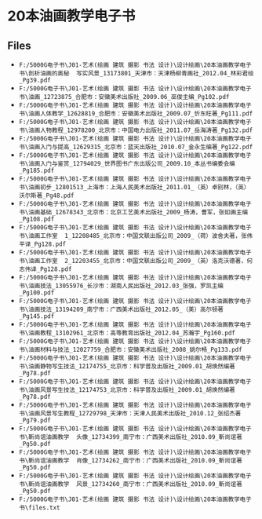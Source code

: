 # 20本油画教学电子书

## Files

- `F:/5000G电子书\J01-艺术(绘画 建筑 摄影 书法 设计)\设计绘画\20本油画教学电子书\剖析油画的奥秘  写实风景_13173801_天津市：天津杨柳青画社_2012.04_林彩君绘_Pg39.pdf`
- `F:/5000G电子书\J01-艺术(绘画 建筑 摄影 书法 设计)\设计绘画\20本油画教学电子书\油画_12723875_合肥市：安徽美术出版社_2009.06_巫俊主编_Pg102.pdf`
- `F:/5000G电子书\J01-艺术(绘画 建筑 摄影 书法 设计)\设计绘画\20本油画教学电子书\油画人体教学_12628819_合肥市：安徽美术出版社_2009.07_忻东旺著_Pg111.pdf`
- `F:/5000G电子书\J01-艺术(绘画 建筑 摄影 书法 设计)\设计绘画\20本油画教学电子书\油画人物教程_12978200_北京市：中国电力出版社_2011.07_岳海涛著_Pg132.pdf`
- `F:/5000G电子书\J01-艺术(绘画 建筑 摄影 书法 设计)\设计绘画\20本油画教学电子书\油画入门与提高_12629315_北京市：蓝天出版社_2010.07_金永生编著_Pg122.pdf`
- `F:/5000G电子书\J01-艺术(绘画 建筑 摄影 书法 设计)\设计绘画\20本油画教学电子书\油画入门与鉴赏_12794029_世界图书广东出版公司_2009.10_本丛书编委会编_Pg185.pdf`
- `F:/5000G电子书\J01-艺术(绘画 建筑 摄影 书法 设计)\设计绘画\20本油画教学电子书\油画初步_12801513_上海市：上海人民美术出版社_2011.01_（英）卓别林，（英）沃尔斯著_Pg48.pdf`
- `F:/5000G电子书\J01-艺术(绘画 建筑 摄影 书法 设计)\设计绘画\20本油画教学电子书\油画基础_12678343_北京市：北京工艺美术出版社_2009_杨涛，曹军，张如画主编_Pg108.pdf`
- `F:/5000G电子书\J01-艺术(绘画 建筑 摄影 书法 设计)\设计绘画\20本油画教学电子书\油画工作室  1_12208485_北京市：中国文联出版公司_2009_（荷）波舍夫著，张伟平译_Pg128.pdf`
- `F:/5000G电子书\J01-艺术(绘画 建筑 摄影 书法 设计)\设计绘画\20本油画教学电子书\油画工作室  2_12203455_北京市：中国文联出版公司_2009_（英）洛克沃德著，何志伟译_Pg128.pdf`
- `F:/5000G电子书\J01-艺术(绘画 建筑 摄影 书法 设计)\设计绘画\20本油画教学电子书\油画技法_13055976_长沙市：湖南人民出版社_2012.03_张强，罗凯主编_Pg100.pdf`
- `F:/5000G电子书\J01-艺术(绘画 建筑 摄影 书法 设计)\设计绘画\20本油画教学电子书\油画技法_13194209_南宁市：广西美术出版社_2012.05_（美）高尔顿著_Pg145.pdf`
- `F:/5000G电子书\J01-艺术(绘画 建筑 摄影 书法 设计)\设计绘画\20本油画教学电子书\油画教程_13102961_北京市：高等教育出版社_2012.04_苏瀚宇_Pg160.pdf`
- `F:/5000G电子书\J01-艺术(绘画 建筑 摄影 书法 设计)\设计绘画\20本油画教学电子书\油画材料与技法_12027759_合肥市：安徽美术出版社_2008_姚尔畅_Pg133.pdf`
- `F:/5000G电子书\J01-艺术(绘画 建筑 摄影 书法 设计)\设计绘画\20本油画教学电子书\油画静物写生技法_12174755_北京市：科学普及出版社_2009.01_胡焕然编著_Pg78.pdf`
- `F:/5000G电子书\J01-艺术(绘画 建筑 摄影 书法 设计)\设计绘画\20本油画教学电子书\油画风景写生技法_12174753_北京市：科学普及出版社_2009.01_胡焕然编著_Pg78.pdf`
- `F:/5000G电子书\J01-艺术(绘画 建筑 摄影 书法 设计)\设计绘画\20本油画教学电子书\油画风景写生教程_12729798_天津市：天津人民美术出版社_2010.12_张绍杰著_Pg79.pdf`
- `F:/5000G电子书\J01-艺术(绘画 建筑 摄影 书法 设计)\设计绘画\20本油画教学电子书\靳尚谊油画教学  头像_12734399_南宁市：广西美术出版社_2010.09_靳尚谊著_Pg50.pdf`
- `F:/5000G电子书\J01-艺术(绘画 建筑 摄影 书法 设计)\设计绘画\20本油画教学电子书\靳尚谊油画教学  肖像_12734262_南宁市：广西美术出版社_2010.09_靳尚谊著_Pg50.pdf`
- `F:/5000G电子书\J01-艺术(绘画 建筑 摄影 书法 设计)\设计绘画\20本油画教学电子书\靳尚谊油画教学  风景_12734260_南宁市：广西美术出版社_2010.09_靳尚谊著_Pg50.pdf`
- `F:/5000G电子书\J01-艺术(绘画 建筑 摄影 书法 设计)\设计绘画\20本油画教学电子书\files.txt`
